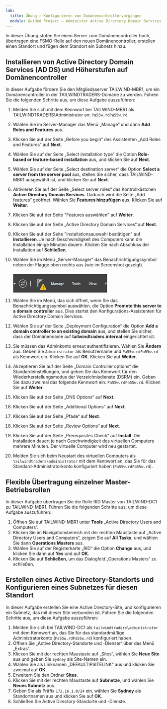 ```yaml
---
lab:
  title: Übung – Konfigurieren von Domänencontrollervorgängen
  module: Guided Project – Administer Active Directory Domain Services
---
```

In dieser Übung stufen Sie einen Server zum Domänencontroller hoch, übertragen eine FSMO-Rolle auf den neuen Domänencontroller, erstellen einen Standort und fügen dem Standort ein Subnetz hinzu.

## Installieren von Active Directory Domain Services (AD DS) und Höherstufen auf Domänencontroller

In dieser Aufgabe fördern Sie den Mitgliedsserver TAILWIND-MBR1, um ein Domänencontroller in der TAILWINDTRADERS-Domäne zu werden. Führen Sie die folgenden Schritte aus, um diese Aufgabe auszuführen:

1.  Melden Sie sich mit dem Kennwort bei TAILWIND-MBR1 als TAILWINDTRADERS\\Administrator an: `Pa55w.rdPa55w.rd`.
2.  Wählen Sie im Server-Manager das Menü „Manage“ und dann **Add Roles and Features** aus.
3.  Klicken Sie auf der Seite „Before you begin“ des Assistenten „Add Roles and Features“ auf **Next**.
4.  Wählen Sie auf der Seite „Select installation type“ die Option **Role-based or feature-based installation** aus, und klicken Sie auf **Next**.
5.  Wählen Sie auf der Seite „Select destination server“ die Option **Select a server from the server pool** aus, stellen Sie sicher, dass TAILWIND-MBR1 ausgewählt ist, und klicken Sie auf **Next**.
6.  Aktivieren Sie auf der Seite „Select server roles“ das Kontrollkästchen **Active Directory Domain Services**. Dadurch wird die Seite „Add features“ geöffnet. Wählen Sie **Features hinzufügen** aus. Klicken Sie auf **Weiter**.
7.  Klicken Sie auf der Seite "Features auswählen" auf **Weiter**.
8.  Klicken Sie auf der Seite „Active Directory Domain Services“ auf **Next**.
9.  Klicken Sie auf der Seite "Installationsauswahl bestätigen" auf **Installieren**. Je nach Geschwindigkeit des Computers kann die Installation einige Minuten dauern. Klicken Sie nach Abschluss der Installation auf **Schließen**.
10. Wählen Sie im Menü „Server-Manager“ das Benachrichtigungssymbol neben der Flagge oben rechts aus (wie im Screenshot gezeigt).

    ![Screenshot des Server-Manager-Menüs mit angezeigtem Warnsymbol.](./Media/server-manager-menu.png)
13. Wählen Sie im Menü, das sich öffnet, wenn Sie das Benachrichtigungssymbol auswählen, die Option **Promote this server to a domain controller** aus. Dies startet den Konfigurations-Assistenten für Active Directory Domain Services.
14. Wählen Sie auf der Seite „Deployment Configuration“ die Option **Add a domain controller to an existing domain** aus, und stellen Sie sicher, dass der Domänenname auf **tailwindtraders.internal** eingerichtet ist.
15. Sie müssen das Adminkonto erneut authentifizieren. Wählen Sie **Ändern** aus. Geben Sie `Administrator` als Benutzername und `Pa55w.rdPa55w.rd` als Kennwort ein. Klicken Sie auf **OK**. Klicken Sie auf **Weiter**.
16. Akzeptieren Sie auf der Seite „Domain Controller options“ die Standardeinstellungen, und geben Sie das Kennwort für den Wiederherstellungsmodus der Verzeichnisdienste (DSRM) ein. Geben Sie dazu zweimal das folgende Kennwort ein: `Pa55w.rdPa55w.rd`. Klicken Sie auf **Weiter**.
17. Klicken Sie auf der Seite „DNS Options“ auf **Next**.
18. Klicken Sie auf der Seite „Additional Options“ auf **Next**.
19. Klicken Sie auf der Seite „Pfade“ auf **Next**.
20. Klicken Sie auf der Seite „Review Options“ auf **Next**.
21. Klicken Sie auf der Seite „Prerequisites Check“ auf **Install**. Die Installation dauert je nach Geschwindigkeit des virtuellen Computers mehrere Minuten. Der virtuelle Computer wird neu gestartet.
22. Melden Sie sich beim Neustart des virtuellen Computers als `tailwindtraders\administrator` mit dem Kennwort an, das Sie für das Standard-Administratorkonto konfiguriert haben (`Pa55w.rdPa55w.rd`).

## Flexible Übertragung einzelner Master-Betriebsrollen

In dieser Aufgabe übertragen Sie die Rolle RID Master von TAILWIND-DC1 zu TAILWIND-MBR1. Führen Sie die folgenden Schritte aus, um diese Aufgabe auszuführen:

1.  Öffnen Sie auf TAILWIND-MBR1 unter **Tools** „Active Directory Users and Computers“.<br>
2.  Klicken Sie im Navigationsbereich mit der rechten Maustaste auf „Active Directory Users and Computers“, zeigen Sie auf **All Tasks**, und wählen Sie dann **Operations Masters** aus.
3.  Wählen Sie auf der Registerkarte „RID“ die Option **Change** aus, und klicken Sie dann auf **Yes** und auf **OK**.
4.  Klicken Sie auf **Schließen**, um das Dialogfeld „Operations Masters“ zu schließen.

## Erstellen eines Active Directory-Standorts und Konfigurieren eines Subnetzes für diesen Standort

In dieser Aufgabe erstellen Sie eine Active Directory-Site, und konfigurieren ein Subnetz, das mit dieser Site verbunden ist. Führen Sie die folgenden Schritte aus, um diese Aufgabe auszuführen:

1.  Melden Sie sich bei TAILWIND-DC1 als `tailwindtraders\administrator` mit dem Kennwort an, das Sie für das standardmäßige Administratorkonto (`Pa55w.rdPa55w.rd`) konfiguriert haben.
2.  Öffnen Sie „Active Directory-Standorte und -Dienste“ über das Menü „Extras“.
3.  Klicken Sie mit der rechten Maustaste auf „Sites“, wählen Sie **Neue Site** aus und geben Sie `Sydney` als Site-Namen ein.
4.  Wählen Sie als Linknamen „DEFAULTIPSITELINK“ aus und klicken Sie zweimal auf **OK**.
5.  Erweitern Sie den Ordner **Sites**.
6.  Klicken Sie mit der rechten Maustaste auf **Subnetze**, und wählen Sie **Neues Subnetz** aus.
7.  Geben Sie als Präfix `172.16.1.0/24` ein, wählen Sie **Sydney** als Standortnamen aus und klicken Sie auf **OK**.
8.  Schließen Sie Active Directory-Standorte und -Dienste.
